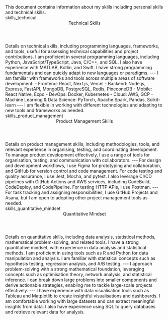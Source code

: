 <metadata>
    This document contains information about my 
    skills including personal skills and technical
    skills.
</metadata>

<!-- Technical Skills -->
<section>
    <id>skills_technical</id>
    <header>Technical Skills</header>
    <context>
        Details on technical skills, including programming 
        languages, frameworks, and tools, useful for assessing 
        technical capabilities and project contributions.
    </context>
    <document>
        I am proficient in several programming languages, 
        including Python, JavaScript/TypeScript, Java, C/C++, 
        and SQL. I also have experience with MATLAB, Kotlin, 
        and Swift. I have strong programming fundamentals and 
        can quickly adapt to new languages or paradigms.  
        ---
        I am familiar with frameworks and tools across multiple 
        areas of software development:  
        - Frontend: React, Next.js, Vercel  
        - Backend: Node.js, Express, FastAPI, MongoDB, PostgreSQL, 
          Redis, PineconeDB  
        - Mobile: React Native, Expo  
        - DevOps: Docker, Kubernetes  
        - Cloud: AWS, GCP  
        - Machine Learning & Data Science: PyTorch, Apache Spark, 
          Pandas, Scikit-learn  
        ---
        I am flexible in working with different technologies and 
        adapting to new tools and frameworks as needed.
    </document>
</section>

<!-- Product Management -->
<section>
    <id>skills_product_management</id>
    <header>Product Management Skills</header>
    <context>
        Details on product management skills, including 
        methodologies, tools, and relevant experience in 
        organising, testing, and coordinating development.
    </context>
    <document>
        To manage product development effectively, I use a 
        range of tools for organisation, testing, and 
        communication with collaborators.  
        ---
        For design and development workflows, I use Figma for 
        prototyping and collaboration, and GitHub for version 
        control and code management. For code testing and 
        quality assurance, I use Jest, Mocha, and pytest. I 
        also leverage CI/CD pipelines with GitHub Actions and 
        AWS services, including CodeBuild, CodeDeploy, and 
        CodePipeline. For testing HTTP APIs, I use Postman.  
        ---
        For task tracking and assigning responsibilities, I use 
        GitHub Projects and Asana, but I am open to adopting 
        other project management tools as needed.
    </document>
</section>

<!-- Quantitative Mindset -->
<section>
    <id>skills_quantitative_mindset</id>
    <header>Quantitative Mindset</header>
    <context>
        Details on quantitative skills, including data analysis, 
        statistical methods, mathematical problem-solving, and 
        related tools.
    </context>
    <document>
        I have a strong quantitative mindset, with experience in 
        data analysis and statistical methods. I am proficient in 
        using tools such as R and Python for data manipulation 
        and analysis. I am familiar with statistical concepts such 
        as hypothesis testing, regression analysis, and A/B testing.  
        ---
        I approach problem-solving with a strong mathematical 
        foundation, leveraging concepts such as optimisation 
        theory, network analysis, and statistical inference. I can 
        break down large problems into smaller components and 
        derive actionable strategies, enabling me to tackle 
        large-scale projects effectively.  
        ---
        I have experience with data visualisation tools such as 
        Tableau and Matplotlib to create insightful visualisations and dashboards. I am comfortable working with large datasets and can extract meaningful insights from data. I also have experience using SQL to query databases and retrieve relevant data for analysis.
    </document>
</section>
